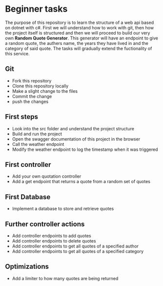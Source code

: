 # Beginner tasks

The purpose of this repository is to learn the structure of a web api based on dotnet with c#. First we will understand how to work with git, then how the project itself is structured and then we will proceed to build our very own **Random Quote Generator**. This generator will have an endpoint to give a random quote, the authers name, the years they have lived in and the category of said quote. The tasks will gradually extend the fuctionality of this service.

## Git

- Fork this repository
- Clone this repository locally
- Make a slight change to the files
- Commit the change
- push the changes

## First steps

- Look into the src folder and understand the project structure
- Build and run the project
- Open the swagger documentation of this project in the browser
- Call the weather endpoint
- Modify the weather endpoint to log the timestamp when it was triggered

## First controller

- Add your own quotation controller
- Add a get endpoint that returns a quote from a random set of quotes

## First Database

- Implement a database to store and retrieve quotes

## Further controller actions

- Add controller endpoints to add quotes
- Add controller endpoints to delete quotes
- Add controller endpoints to get all quotes of a specified author
- Add controller endpoints to get all quotes of a specified category

## Optimizations

- Add a limiter to how many quotes are being returned
